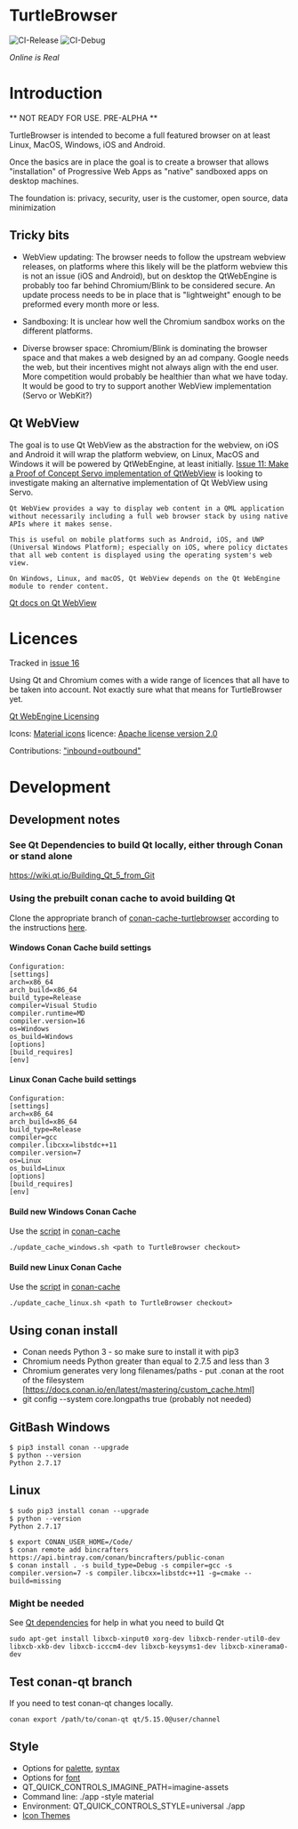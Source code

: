 # TurtleBrowser

![CI-Release](https://github.com/turtlebrowser/turtlebrowser/workflows/CI-Release/badge.svg)
![CI-Debug](https://github.com/turtlebrowser/turtlebrowser/workflows/CI-Debug/badge.svg)

_Online is Real_

# Introduction

** NOT READY FOR USE. PRE-ALPHA **

TurtleBrowser is intended to become a full featured browser on at least Linux, MacOS, Windows, iOS and Android.

Once the basics are in place the goal is to create a browser that allows "installation" of Progressive Web Apps
as "native" sandboxed apps on desktop machines.

The foundation is: privacy, security, user is the customer, open source, data minimization

## Tricky bits

- WebView updating: The browser needs to follow the upstream webview releases, on platforms where
  this likely will be the platform webview this is not an issue (iOS and Android), but on desktop
  the QtWebEngine is probably too far behind Chromium/Blink to be considered secure. An update process
  needs to be in place that is "lightweight" enough to be preformed every month more or less.

- Sandboxing: It is unclear how well the Chromium sandbox works on the different platforms.

- Diverse browser space: Chromium/Blink is dominating the browser space and that makes a web
  designed by an ad company. Google needs the web, but their incentives might not always align
  with the end user. More competition would probably be healthier than what we have today. It would
  be good to try to support another WebView implementation (Servo or WebKit?)

## Qt WebView

The goal is to use Qt WebView as the abstraction for the webview, on iOS and Android it will wrap the
platform webview, on Linux, MacOS and Windows it will be powered by QtWebEngine, at least initially.
[Issue 11: Make a Proof of Concept Servo implementation of QtWebView](https://github.com/turtlebrowser/turtlebrowser/issues/11)
is looking to investigate making an alternative implementation of Qt WebView using Servo.

```
Qt WebView provides a way to display web content in a QML application without necessarily including a full web browser stack by using native APIs where it makes sense.

This is useful on mobile platforms such as Android, iOS, and UWP (Universal Windows Platform); especially on iOS, where policy dictates that all web content is displayed using the operating system's web view.

On Windows, Linux, and macOS, Qt WebView depends on the Qt WebEngine module to render content.
```

[Qt docs on Qt WebView](https://doc.qt.io/qt-5/qtwebview-index.html)

# Licences

Tracked in [issue 16](https://github.com/turtlebrowser/turtlebrowser/issues/16)

Using Qt and Chromium comes with a wide range of licences that all have to be taken into account. Not exactly sure what that means for TurtleBrowser yet.

[Qt WebEngine Licensing](https://doc.qt.io/qt-5/qtwebengine-licensing.html)

Icons: [Material icons](https://material.io/resources/icons/?style=outline) licence: [Apache license version 2.0](https://www.apache.org/licenses/LICENSE-2.0.html)

Contributions: ["inbound=outbound"](https://docs.github.com/en/free-pro-team@latest/github/site-policy/github-terms-of-service#6-contributions-under-repository-license)

# Development

## Development notes

### See Qt Dependencies to build Qt locally, either through Conan or stand alone

https://wiki.qt.io/Building_Qt_5_from_Git

### Using the prebuilt conan cache to avoid building Qt

Clone the appropriate branch of [conan-cache-turtlebrowser](https://github.com/turtlebrowser/conan-center-index-cache) according to the instructions [here](https://github.com/turtlebrowser/conan-cache#how-to-use-locally).

#### Windows Conan Cache build settings
```
Configuration:
[settings]
arch=x86_64
arch_build=x86_64
build_type=Release
compiler=Visual Studio
compiler.runtime=MD
compiler.version=16
os=Windows
os_build=Windows
[options]
[build_requires]
[env]
```

#### Linux Conan Cache build settings
```
Configuration:
[settings]
arch=x86_64
arch_build=x86_64
build_type=Release
compiler=gcc
compiler.libcxx=libstdc++11
compiler.version=7
os=Linux
os_build=Linux
[options]
[build_requires]
[env]
```

#### Build new Windows Conan Cache
Use the [script](https://github.com/turtlebrowser/conan-cache/blob/master/update_cache_windows.sh) in [conan-cache](https://github.com/turtlebrowser/conan-cache)
```
./update_cache_windows.sh <path to TurtleBrowser checkout>
```

#### Build new Linux Conan Cache
Use the [script](https://github.com/turtlebrowser/conan-cache/blob/master/update_cache_linux.sh) in [conan-cache](https://github.com/turtlebrowser/conan-cache)
```
./update_cache_linux.sh <path to TurtleBrowser checkout>
```

## Using conan install

- Conan needs Python 3 - so make sure to install it with pip3
- Chromium needs Python greater than equal to 2.7.5 and less than 3
- Chromium generates very long filenames/paths - put .conan at the root of the filesystem
  [https://docs.conan.io/en/latest/mastering/custom_cache.html]
- git config --system core.longpaths true (probably not needed)

## GitBash Windows

```
$ pip3 install conan --upgrade
$ python --version
Python 2.7.17
```

## Linux

```
$ sudo pip3 install conan --upgrade
$ python --version
Python 2.7.17
```

```
$ export CONAN_USER_HOME=/Code/
$ conan remote add bincrafters https://api.bintray.com/conan/bincrafters/public-conan
$ conan install . -s build_type=Debug -s compiler=gcc -s compiler.version=7 -s compiler.libcxx=libstdc++11 -g=cmake --build=missing
```

### Might be needed

See [Qt dependencies](https://wiki.qt.io/Building_Qt_5_from_Git) for help in what you need to build Qt

```
sudo apt-get install libxcb-xinput0 xorg-dev libxcb-render-util0-dev libxcb-xkb-dev libxcb-icccm4-dev libxcb-keysyms1-dev libxcb-xinerama0-dev 
```

## Test conan-qt branch

If you need to test conan-qt changes locally.

```
conan export /path/to/conan-qt qt/5.15.0@user/channel
```

## Style

* Options for [palette](https://doc.qt.io/qt-5/qml-palette.html#qtquickcontrols2-palette), [syntax](https://doc.qt.io/qt-5/qtquickcontrols2-configuration.html#palette-configuration)
* Options for [font](https://doc.qt.io/qt-5/qtquickcontrols2-configuration.html#font-configuration)
* QT_QUICK_CONTROLS_IMAGINE_PATH=imagine-assets
* Command line: ./app -style material
* Environment: QT_QUICK_CONTROLS_STYLE=universal ./app
* [Icon Themes](https://doc.qt.io/qt-5/qtquickcontrols2-icons.html#icon-themes)
